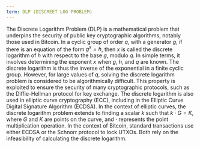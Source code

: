 ```yaml
---
term: DLP (DISCREET LOG PROBLEM)
---
```


The Discrete Logarithm Problem (DLP) is a mathematical problem that underpins the security of public key cryptographic algorithms, notably those used in Bitcoin. In a cyclic group of order $q$, with a generator $g$, if there is an equation of the form $g^x = h$, then $x$ is called the discrete logarithm of $h$ with respect to the base $g$, modulo $q$. In simple terms, it involves determining the exponent $x$ when $g$, $h$, and $q$ are known. The discrete logarithm is thus the inverse of the exponential in a finite cyclic group. However, for large values of $q$, solving the discrete logarithm problem is considered to be algorithmically difficult. This property is exploited to ensure the security of many cryptographic protocols, such as the Diffie-Hellman protocol for key exchange. The discrete logarithm is also used in elliptic curve cryptography (ECC), including in the Elliptic Curve Digital Signature Algorithm (ECDSA). In the context of elliptic curves, the discrete logarithm problem extends to finding a scalar $k$ such that $k \cdot G = K$, where $G$ and $K$ are points on the curve, and $\cdot$ represents the point multiplication operation. In the context of Bitcoin, standard transactions use either ECDSA or the Schnorr protocol to lock UTXOs. Both rely on the infeasibility of calculating the discrete logarithm.
